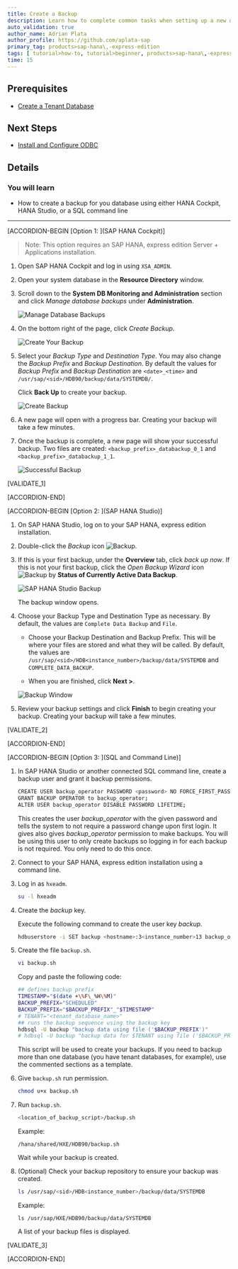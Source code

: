 ```yaml
---
title: Create a Backup
description: Learn how to complete common tasks when setting up a new database. In this tutorial, you will create a backup for your database using HANA cockpit, HANA studio, or SQL.
auto_validation: true
author_name: Adrian Plata
author_profile: https://github.com/aplata-sap
primary_tag: products>sap-hana\,-express-edition
tags: [ tutorial>how-to, tutorial>beginner, products>sap-hana\,-express-edition  ]
time: 15
---
```



## Prerequisites
 - [Create a Tenant Database](https://developers.sap.com/tutorials/hxe-ua-dbfundamentals-tenantdb.html)


## Next Steps
 - [Install and Configure ODBC](https://developers.sap.com/tutorials/hxe-ua-dbfundamentals-odbc.html)

## Details
### You will learn
  - How to create a backup for you database using either HANA Cockpit, HANA Studio, or a SQL command line


---

[ACCORDION-BEGIN [Option 1: ](SAP HANA Cockpit)]

> Note:
> This option requires an SAP HANA, express edition Server + Applications installation.

1. Open SAP HANA Cockpit and log in using `XSA_ADMIN`.

2. Open your system database in the __Resource Directory__ window.

3. Scroll down to the __System DB Monitoring and Administration__ section and click _Manage database backups_ under __Administration__.

    ![Manage Database Backups](manage_backups.png)

4. On the bottom right of the page, click _Create Backup_.

    ![Create Your Backup](create_backup_page.png)

5. Select your _Backup Type_ and _Destination Type_. You may also change the _Backup Prefix_ and _Backup Destination_. By default the values for _Backup Prefix_ and _Backup Destination_ are `<date>_<time>` and `/usr/sap/<sid>/HDB90/backup/data/SYSTEMDB/`.

    Click __Back Up__ to create your backup.

    ![Create Backup](create_backup.png)

6. A new page will open with a progress bar. Creating your backup will take a few minutes.

7. Once the backup is complete, a new page will show your successful backup. Two files are created: `<backup_prefix>_databackup_0_1` and `<backup_prefix>_databackup_1_1`.

    ![Successful Backup](successful_backup.png)

[VALIDATE_1]

[ACCORDION-END]

[ACCORDION-BEGIN [Option 2: ](SAP HANA Studio)]

1. On SAP HANA Studio, log on to your SAP HANA, express edition installation.

2. Double-click the _Backup_ icon ![Backup](backup.png).

3. If this is your first backup, under the __Overview__ tab, click _back up now_. If this is not your first backup, click the _Open Backup Wizard_ icon ![Backup](backup.png) by __Status of Currently Active Data Backup__.

    ![SAP HANA Studio Backup](backup_studio.png)

    The backup window opens.

4. Choose your Backup Type and Destination Type as necessary. By default, the values are `Complete Data Backup` and `File`.

    - Choose your Backup Destination and Backup Prefix. This will be where your files are stored and what they will be called. By default, the values are `/usr/sap/<sid>/HDB<instance_number>/backup/data/SYSTEMDB` and `COMPLETE_DATA_BACKUP`.

    - When you are finished, click __Next >__.

    ![Backup Window](studio_backup_window.png)

5. Review your backup settings and click __Finish__ to begin creating your backup. Creating your backup will take a few minutes.

[VALIDATE_2]

[ACCORDION-END]


[ACCORDION-BEGIN [Option 3: ](SQL and Command Line)]

1. In SAP HANA Studio or another connected SQL command line, create a backup user and grant it backup permissions.

    ```bash
    CREATE USER backup_operator PASSWORD <password> NO FORCE_FIRST_PASSWORD_CHANGE;
    GRANT BACKUP OPERATOR to backup_operator;
    ALTER USER backup_operator DISABLE PASSWORD LIFETIME;
    ```

    This creates the user _backup_operator_ with the given password and tells the system to not require a password change upon first login. It gives also gives _backup_operator_ permission to make backups. You will be using this user to only create backups so logging in for each backup is not required. You only need to do this once.

2. Connect to your SAP HANA, express edition installation using a command line.

3. Log in as `hxeadm`.

    ```bash
    su -l hxeadm
    ```

3. Create the _backup_ key.

    Execute the following command to create the user key _backup_.

    ```bash
    hdbuserstore -i SET backup <hostname>:3<instance_number>13 backup_operator
    ```

4. Create the file `backup.sh`.

    ```bash
    vi backup.sh
    ```

    Copy and paste the following code:

    ```bash
    ## defines backup prefix
    TIMESTAMP="$(date +\%F\_%H\%M)"
    BACKUP_PREFIX="SCHEDULED"
    BACKUP_PREFIX="$BACKUP_PREFIX"_"$TIMESTAMP"
    # TENANT="<tenant_database_name>"
    ## runs the backup sequence using the backup key
    hdbsql -U backup "backup data using file ('$BACKUP_PREFIX')"
    # hdbsql -U backup "backup data for $TENANT using file ('$BACKUP_PREFIX')"
    ```

    This script will be used to create your backups. If you need to backup more than one database (you have tenant databases, for example), use the commented sections as a template.

5. Give `backup.sh` run permission.

    ```bash
    chmod u+x backup.sh
    ```

6. Run `backup.sh`.

    ```bash
    <location_of_backup_script>/backup.sh
    ```

    Example:

    ```
    /hana/shared/HXE/HDB90/backup.sh
    ```

    Wait while your backup is created.

7. (Optional) Check your backup repository to ensure your backup was created.

    ```bash
    ls /usr/sap/<sid>/HDB<instance_number>/backup/data/SYSTEMDB
    ```

    Example:

    ```
    ls /usr/sap/HXE/HDB90/backup/data/SYSTEMDB
    ```

    A list of your backup files is displayed.

[VALIDATE_3]

[ACCORDION-END]
